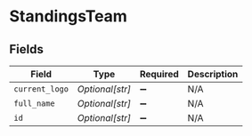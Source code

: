 # StandingsTeam


## Fields

| Field              | Type               | Required           | Description        |
| ------------------ | ------------------ | ------------------ | ------------------ |
| `current_logo`     | *Optional[str]*    | :heavy_minus_sign: | N/A                |
| `full_name`        | *Optional[str]*    | :heavy_minus_sign: | N/A                |
| `id`               | *Optional[str]*    | :heavy_minus_sign: | N/A                |